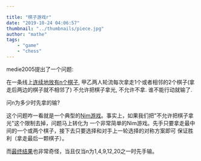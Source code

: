 ```yaml
---

title: "棋子游戏r"
date: "2019-10-24 04:06:57"
thumbnail: "../thumbnails/piece.jpg"
author: "mathe"
tags: 
    - "game"
    - "chess" 
---
```


medie2005提出了一个问题:

在一条线上[连续地放有n个棋子], 甲乙两人轮流每次拿走1个或者相邻的2个棋子(拿走后两边的棋子就不相邻了) 
不允许把棋子拿光, 不允许不拿. 谁不能行动就输了. 

问n为多少时先拿的输?

这个问题咋一看就是一个典型的[Nim游戏]。事实上，如果我们把"不允许把棋子拿光"这个限制去掉，问题马上转化为
一个非常简单的Nim游戏。先手只要拿走最中间的一个或两个棋子，接下去只要选择和对手上一轮选择的对称方案即可
保证胜利（拿走最后一颗棋子）。

而[最终结果]也非常奇怪，当且仅当n为1,4,9,12,20之一时先手输。



[连续地放有n个棋子]: https://bbs.emath.ac.cn/forum.php?mod=viewthread&tid=763&fromuid=20
[Nim游戏]: https://baike.baidu.com/item/Nim%E6%B8%B8%E6%88%8F/6737105
[最终结果]: https://bbs.emath.ac.cn/forum.php?mod=redirect&goto=findpost&ptid=763&pid=9921&fromuid=20
